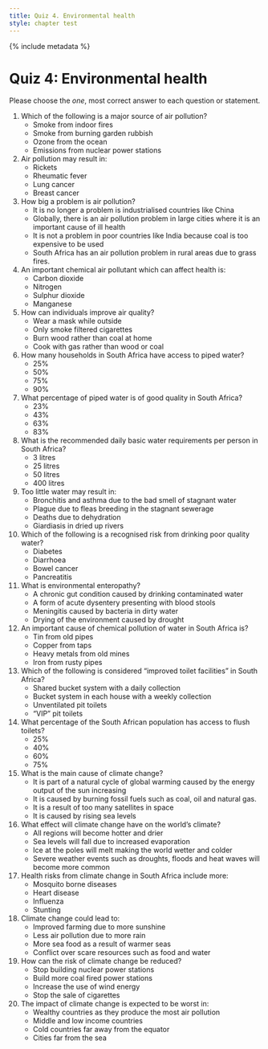```yaml
---
title: Quiz 4. Environmental health
style: chapter test
---
```


{% include metadata %}

# Quiz 4: Environmental health

Please choose the *one*, most correct answer to each question or statement.

1.	Which of the following is a major source of air pollution?
	+	Smoke from indoor fires 
	- 	Smoke from burning garden rubbish
	- 	Ozone from the ocean
	- 	Emissions from nuclear power stations
2.	Air pollution may result in:
	- 	Rickets
	- 	Rheumatic fever
	+	Lung cancer
	- 	Breast cancer
3.	How big a problem is air pollution?
	- 	It is no longer a problem is industrialised countries like China
	+	Globally, there is an air pollution problem in large cities where it is an important cause of ill health
	- 	It is not a problem in poor countries like India because coal is too expensive to be used
	- 	South Africa has an air pollution problem in rural areas due to grass fires.
4.	An important chemical air pollutant which can affect health is:
	- 	Carbon dioxide
	- 	Nitrogen
	+	Sulphur dioxide
	- 	Manganese
5.	How can individuals improve air quality?
	- 	Wear a mask while outside
	- 	Only smoke filtered cigarettes
	- 	Burn wood rather than coal at home
	+	Cook with gas rather than wood or coal
6.	How many households in South Africa have access to piped water?
	- 	25%
	- 	50%
	- 	75%
	+	90%
7.	What percentage of piped water is of good quality in South Africa?
	- 	23%
	- 	43%
	+	63%
	- 	83%
8.	What is the recommended daily basic water requirements per person in South Africa?
	- 	3 litres
	+	25 litres
	- 	50 litres
	- 	400 litres
9.	Too little water may result in:
	- 	Bronchitis and asthma due to the bad smell of stagnant water
	- 	Plague due to fleas breeding in the stagnant sewerage
	+	Deaths due to dehydration
	- 	Giardiasis in dried up rivers
10.	Which of the following is a recognised risk from drinking poor quality water?
	- 	Diabetes
	+	Diarrhoea
	- 	Bowel cancer
	- 	Pancreatitis
11.	What is environmental enteropathy?
	+	A chronic gut condition caused by drinking contaminated water
	- 	A form of acute dysentery presenting with blood stools
	- 	Meningitis caused by bacteria in dirty water
	- 	Drying of the environment caused by drought
12.	An important cause of chemical pollution of water in South Africa is?
	- 	Tin from old pipes
	- 	Copper from taps
	+	Heavy metals from old mines
	- 	Iron from rusty pipes
13.	Which of the following is considered “improved toilet facilities” in South Africa?
	- 	Shared bucket system with a daily collection
	- 	Bucket system in each house with a weekly collection
	- 	Unventilated pit toilets
	+	 “VIP” pit toilets
14.	What percentage of the South African population has access to flush toilets?
	- 	25%
	- 	40%
	+	60%
	- 	75%
15.	What is the main cause of climate change?
	- 	It is part of a natural cycle of global warming caused by the energy output of the sun increasing
	+	It is caused by burning fossil fuels such as coal, oil and natural gas.
	- 	It is a result of too many satellites in space
	- 	It is caused by rising sea levels
16.	What effect will climate change have on the world’s climate?
	- 	All regions will become hotter and drier
	- 	Sea levels will fall due to increased evaporation
	- 	Ice at the poles will melt making the world wetter and colder
	+	Severe weather events such as droughts, floods and heat waves will become more common
17.	Health risks from climate change in South Africa include more:
	+	Mosquito borne diseases
	- 	Heart disease
	- 	Influenza
	- 	Stunting
18.	Climate change could lead to:
	- 	Improved farming due to more sunshine
	-	Less air pollution due to more rain
	- 	More sea food as a result of warmer seas
	+	Conflict over scare resources such as food and water
19.	How can the risk of climate change be reduced?
	- 	Stop building nuclear power stations
	- 	Build more coal fired power stations
	+	Increase the use of wind energy
	- 	Stop the sale of cigarettes
20.	The impact of climate change is expected to be worst in:
	- 	Wealthy countries as they produce the most air pollution
	+	Middle and low income countries
	- 	Cold countries far away from the equator
	- 	Cities far from the sea